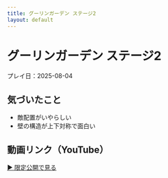 ```yaml
---
title: グーリンガーデン ステージ2
layout: default
---
```


# グーリンガーデン ステージ2

プレイ日：2025-08-04

## 気づいたこと

- 敵配置がいやらしい
- 壁の構造が上下対称で面白い

## 動画リンク（YouTube）

[▶ 限定公開で見る](https://youtu.be/abc123xyz)

